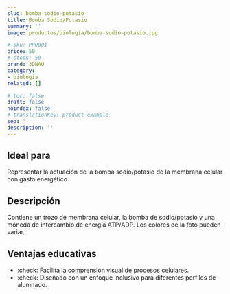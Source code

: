 ```yaml
---
slug: bomba-sodio-potasio
title: Bomba Sodio/Potasio
summary: ''
image: productos/biologia/bomba-sodio-potasio.jpg

# sku: PRO001
price: 50
# stock: 50
brand: 3DNAU
category:
- biologia
related: []

# toc: false
draft: false
noindex: false
# translationKey: product-example
seo: ''
description: ''
---
```

## Ideal para

Representar la actuación de la bomba sodio/potasio de la membrana celular con gasto energético. 

## Descripción

Contiene un trozo de membrana celular, la bomba de sodio/potasio y una moneda de intercambio de energía ATP/ADP. Los colores de la foto pueden variar.

## Ventajas educativas

- :check: Facilita la comprensión visual de procesos celulares.
- :check: Diseñado con un enfoque inclusivo para diferentes perfiles de alumnado.
